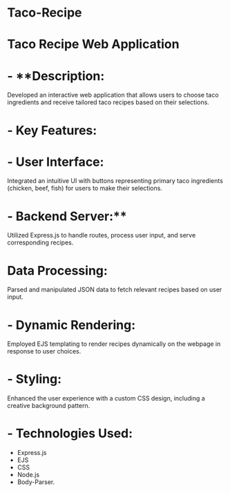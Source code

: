 # Taco-Recipe
# Taco Recipe Web Application

# - **Description: <br>
Developed an interactive web application that allows users to choose taco ingredients and receive tailored taco recipes based on their selections.
  
# - **Key Features:** <br>
# - **User Interface:** <br>
Integrated an intuitive UI with buttons representing primary taco ingredients (chicken, beef, fish) for users to make their selections.
# - Backend Server:** <br>
  Utilized Express.js to handle routes, process user input, and serve corresponding recipes.
#   **Data Processing:** <br>
Parsed and manipulated JSON data to fetch relevant recipes based on user input.
#  - **Dynamic Rendering:** <br>
 Employed EJS templating to render recipes dynamically on the webpage in response to user choices.
#  - **Styling:**<br>
 Enhanced the user experience with a custom CSS design, including a creative background pattern.

# - **Technologies Used:** <br>
- Express.js <br>
- EJS <br>
- CSS <br>
- Node.js <br>
- Body-Parser. <br>


